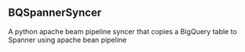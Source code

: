 ## BQSpannerSyncer

A python apache beam pipeline syncer that copies a BigQuery table to Spanner using apache bean pipeline
